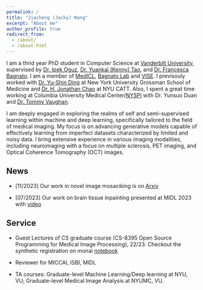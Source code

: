 ```yaml
---
permalink: /
title: "Jiacheng (Jacky) Wang"
excerpt: "About me"
author_profile: true
redirect_from: 
  - /about/
  - /about.html
---
```


I am a thrid year PhD student in Computer Science at [Vanderbilt University](https://www.vanderbilt.edu/), supervised by [Dr. Ipek Oguz](https://engineering.vanderbilt.edu/bio/ipek-oguz), [Dr. Yuankai (Kenny) Tao](https://engineering.vanderbilt.edu/bio/tao-yuankaikenny), and [Dr. Francesca Bagnato](https://www.vumc.org/neurology/person/francesca-bagnato-md-phd). I am a member of [MedICL](https://github.com/MedICL-VU), [Bagnato Lab](https://www.vumc.org/bagnato-lab/person/our-team) and [VISE](https://www.vanderbilt.edu/vise/visepeople/). I previsouly worked with [Dr. Yu-Shin Ding](https://med.nyu.edu/faculty/yu-shin-ding) at New York University Grossman School of Medicine and [Dr. H. Jonathan Chao](https://engineering.nyu.edu/faculty/h-jonathan-chao) at NYU CATT. Also, I spent a great time working at Columbia University Medical Center/[NYSPI](https://nyspi.org/) with Dr. Yunsuo Duan and [Dr. Tommy Vaughan](https://mr.research.columbia.edu/content/john-t-vaughan-jr).

I am deeply engaged in exploring the realms of self and semi-supervised learning within machine and deep learning, specifically tailored to the field of medical imaging. My focus is on advancing generative models capable of effectively learning from imperfect datasets characterized by limited and noisy data. I bring extensive experience in various imaging modalities, including neuroimaging with a focus on multiple sclerosis, PET imaging, and Optical Coherence Tomography (OCT) images.

News
------
* [11/2023] Our work in novel image mosaciking is on [Arxiv](https://arxiv.org/abs/2311.13052)

* [07/2023] Our work on brain tissue inpainting presented at MIDL 2023 with [video](https://www.youtube.com/watch?v=S1z7zbSDmmI&start=17880) 

Service
------
* Guest Lectures of CS graduate course (CS-8395 Open Source Programming for Medical Image Processing), 22/23. Checkout the synthetic registration on monai [notebook](https://colab.research.google.com/drive/1PZjg42YEIP64PIeSa4ksMPpdx9sWxYaE?usp=sharing)

* Reviewer for MICCAI, ISBI, MIDL

* TA courses: Graduate-level Machine Learning/Deep learning at NYU, VU; Graduate-level Medical Image Analysis at NYUMC, VU.
